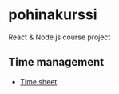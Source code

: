 # pohinakurssi
React &amp; Node.js course project

## Time management

* [Time sheet](https://docs.google.com/spreadsheets/d/1mbteAlOCUMvJn13TG__nOK1Tgx8i0OieWs5t9_7Abpc/edit?usp=sharing)
